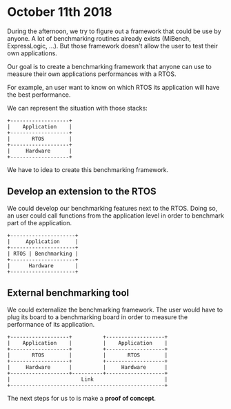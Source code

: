 # October 11th 2018

During the afternoon, we try to figure out a framework that could be use by anyone.
A lot of benchmarking routines already exists (MiBench, ExpressLogic, ...).
But those framework doesn't allow the user to test their own applications.

Our goal is to create a benchmarking framework that anyone can use to measure their own applications performances with a RTOS.

For example, an user want to know on which RTOS its application will have the best performance.

We can represent the situation with those stacks:

```
+-------------------+
|    Application    |
+-------------------+
|       RTOS        |
+-------------------+
|     Hardware      |
+-------------------+
```

We have to idea to create this benchmarking framework.

## Develop an extension to the RTOS

We could develop our benchmarking features next to the RTOS.
Doing so, an user could call functions from the application level in order to benchmark part of the application.

```
+---------------------+
|     Application     |
+---------------------+
| RTOS | Benchmarking |
+---------------------+
|      Hardware       |
+---------------------+
```

## External benchmarking tool

We could externalize the benchmarking framework.
The user would have to plug its board to a benchmarking board in order to measure the performance of its application.

```
+-------------------+          +-------------------+
|    Application    |          |    Application    |
+-------------------+          +-------------------+
|       RTOS        |          |       RTOS        |
+-------------------+          +-------------------+
|     Hardware      |          |     Hardware      |
+-------------------+----------+-------------------+
|                       Link                       |
+--------------------------------------------------+
```

The next steps for us to is make a **proof of concept**.
